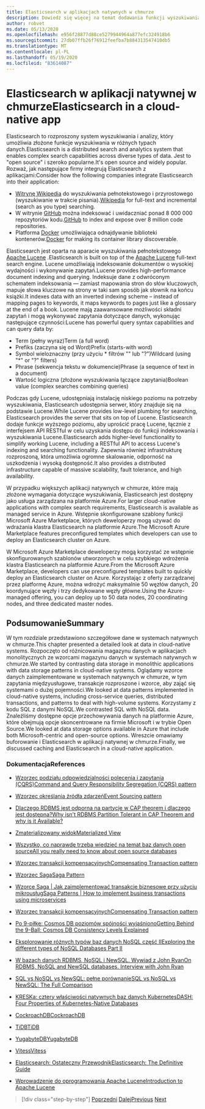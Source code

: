 ```yaml
---
title: Elasticsearch w aplikacjach natywnych w chmurze
description: Dowiedz się więcej na temat dodawania funkcji wyszukiwania elastycznego do aplikacji natywnych w chmurze.
author: robvet
ms.date: 05/13/2020
ms.openlocfilehash: e956f28877d88ce5279944964a877efc324918b6
ms.sourcegitcommit: 27db07ffb26f76912feefba7b884313547410db5
ms.translationtype: MT
ms.contentlocale: pl-PL
ms.lasthandoff: 05/19/2020
ms.locfileid: "83614087"
---
```

# <a name="elasticsearch-in-a-cloud-native-app"></a><span data-ttu-id="f6473-103">Elasticsearch w aplikacji natywnej w chmurze</span><span class="sxs-lookup"><span data-stu-id="f6473-103">Elasticsearch in a cloud-native app</span></span>

<span data-ttu-id="f6473-104">Elasticsearch to rozproszony system wyszukiwania i analizy, który umożliwia złożone funkcje wyszukiwania w różnych typach danych.</span><span class="sxs-lookup"><span data-stu-id="f6473-104">Elasticsearch is a distributed search and analytics system that enables complex search capabilities across diverse types of data.</span></span> <span data-ttu-id="f6473-105">Jest to "open source" i szeroko popularne.</span><span class="sxs-lookup"><span data-stu-id="f6473-105">It's open source and widely popular.</span></span> <span data-ttu-id="f6473-106">Rozważ, jak następujące firmy integrują Elasticsearch z aplikacjami:</span><span class="sxs-lookup"><span data-stu-id="f6473-106">Consider how the following companies integrate Elasticsearch into their application:</span></span>

- <span data-ttu-id="f6473-107">[Witrynę Wikipedia](https://blog.wikimedia.org/2014/01/06/wikimedia-moving-to-elasticsearch/) do wyszukiwania pełnotekstowego i przyrostowego (wyszukiwanie w trakcie pisania).</span><span class="sxs-lookup"><span data-stu-id="f6473-107">[Wikipedia](https://blog.wikimedia.org/2014/01/06/wikimedia-moving-to-elasticsearch/) for full-text and incremental (search as you type) searching.</span></span>
- <span data-ttu-id="f6473-108">W witrynie [GitHub](https://www.elastic.co/customers/github) można indeksować i uwidaczniać ponad 8 000 000 repozytoriów kodu.</span><span class="sxs-lookup"><span data-stu-id="f6473-108">[GitHub](https://www.elastic.co/customers/github) to index and expose over 8 million code repositories.</span></span>  
- <span data-ttu-id="f6473-109">Platforma [Docker](https://www.elastic.co/customers/docker) umożliwiająca odnajdywanie biblioteki kontenerów.</span><span class="sxs-lookup"><span data-stu-id="f6473-109">[Docker](https://www.elastic.co/customers/docker) for making its container library discoverable.</span></span>

<span data-ttu-id="f6473-110">Elasticsearch jest oparta na aparacie wyszukiwania pełnotekstowego [Apache Lucene](https://lucene.apache.org/core/) .</span><span class="sxs-lookup"><span data-stu-id="f6473-110">Elasticsearch is built on top of the [Apache Lucene](https://lucene.apache.org/core/) full-text search engine.</span></span> <span data-ttu-id="f6473-111">Lucene umożliwiają indeksowanie dokumentów o wysokiej wydajności i wykonywanie zapytań.</span><span class="sxs-lookup"><span data-stu-id="f6473-111">Lucene provides high-performance document indexing and querying.</span></span> <span data-ttu-id="f6473-112">Indeksuje dane z odwróconym schematem indeksowania — zamiast mapowania stron do słów kluczowych, mapuje słowa kluczowe na strony w taki sam sposób jak słownik na końcu książki.</span><span class="sxs-lookup"><span data-stu-id="f6473-112">It indexes data with an inverted indexing scheme – instead of mapping pages to keywords, it maps keywords to pages just like a glossary at the end of a book.</span></span> <span data-ttu-id="f6473-113">Lucene mają zaawansowane możliwości składni zapytań i mogą wykonywać zapytania dotyczące danych, wykonując następujące czynności:</span><span class="sxs-lookup"><span data-stu-id="f6473-113">Lucene has powerful query syntax capabilities and can query data by:</span></span>

- <span data-ttu-id="f6473-114">Term (pełny wyraz)</span><span class="sxs-lookup"><span data-stu-id="f6473-114">Term (a full word)</span></span>
- <span data-ttu-id="f6473-115">Prefiks (zaczyna się od Word)</span><span class="sxs-lookup"><span data-stu-id="f6473-115">Prefix (starts-with word)</span></span>
- <span data-ttu-id="f6473-116">Symbol wieloznaczny (przy użyciu \* filtrów "" lub "?")</span><span class="sxs-lookup"><span data-stu-id="f6473-116">Wildcard (using "\*" or "?" filters)</span></span>
- <span data-ttu-id="f6473-117">Phrase (sekwencja tekstu w dokumencie)</span><span class="sxs-lookup"><span data-stu-id="f6473-117">Phrase (a sequence of text in a document)</span></span>
- <span data-ttu-id="f6473-118">Wartość logiczna (złożone wyszukiwania łączące zapytania)</span><span class="sxs-lookup"><span data-stu-id="f6473-118">Boolean value (complex searches combining queries)</span></span>

<span data-ttu-id="f6473-119">Podczas gdy Lucene, udostępniają instalację niskiego poziomu na potrzeby wyszukiwania, Elasticsearch udostępnia serwer, który znajduje się na podstawie Lucene.</span><span class="sxs-lookup"><span data-stu-id="f6473-119">While Lucene provides low-level plumbing for searching, Elasticsearch provides the server that sits on top of Lucene.</span></span> <span data-ttu-id="f6473-120">Elasticsearch dodaje funkcje wyższego poziomu, aby uprościć pracę Lucene, łącznie z interfejsem API RESTful w celu uzyskania dostępu do funkcji indeksowania i wyszukiwania Lucene.</span><span class="sxs-lookup"><span data-stu-id="f6473-120">Elasticsearch adds higher-level functionality to simplify working Lucene, including a RESTful API to access Lucene's indexing and searching functionality.</span></span> <span data-ttu-id="f6473-121">Zapewnia również infrastrukturę rozproszoną, która umożliwia ogromne skalowanie, odporność na uszkodzenia i wysoką dostępność.</span><span class="sxs-lookup"><span data-stu-id="f6473-121">It also provides a distributed infrastructure capable of massive scalability, fault tolerance, and high availability.</span></span>

<span data-ttu-id="f6473-122">W przypadku większych aplikacji natywnych w chmurze, które mają złożone wymagania dotyczące wyszukiwania, Elasticsearch jest dostępny jako usługa zarządzana na platformie Azure.</span><span class="sxs-lookup"><span data-stu-id="f6473-122">For larger cloud-native applications with complex search requirements, Elasticsearch is available as managed service in Azure.</span></span> <span data-ttu-id="f6473-123">Wstępnie skonfigurowane szablony funkcji Microsoft Azure Marketplace, których deweloperzy mogą używać do wdrażania klastra Elasticsearch na platformie Azure.</span><span class="sxs-lookup"><span data-stu-id="f6473-123">The Microsoft Azure Marketplace features preconfigured templates which developers can use to deploy an Elasticsearch cluster on Azure.</span></span>

<span data-ttu-id="f6473-124">W Microsoft Azure Marketplace deweloperzy mogą korzystać ze wstępnie skonfigurowanych szablonów utworzonych w celu szybkiego wdrożenia klastra Elasticsearch na platformie Azure.</span><span class="sxs-lookup"><span data-stu-id="f6473-124">From the Microsoft Azure Marketplace, developers can use preconfigured templates built to quickly deploy an Elasticsearch cluster on Azure.</span></span> <span data-ttu-id="f6473-125">Korzystając z oferty zarządzanej przez platformę Azure, można wdrożyć maksymalnie 50 węzłów danych, 20 koordynujące węzły i trzy dedykowane węzły główne.</span><span class="sxs-lookup"><span data-stu-id="f6473-125">Using the Azure-managed offering, you can deploy up to 50 data nodes, 20 coordinating nodes, and three dedicated master nodes.</span></span>

## <a name="summary"></a><span data-ttu-id="f6473-126">Podsumowanie</span><span class="sxs-lookup"><span data-stu-id="f6473-126">Summary</span></span>

<span data-ttu-id="f6473-127">W tym rozdziale przedstawiono szczegółowe dane w systemach natywnych w chmurze.</span><span class="sxs-lookup"><span data-stu-id="f6473-127">This chapter presented a detailed look at data in cloud-native systems.</span></span> <span data-ttu-id="f6473-128">Rozpoczęto od różnicowania magazynu danych w aplikacjach monolitycznych ze wzorcami magazynu danych w systemach natywnych w chmurze.</span><span class="sxs-lookup"><span data-stu-id="f6473-128">We started by contrasting data storage in monolithic applications with data storage patterns in cloud-native systems.</span></span> <span data-ttu-id="f6473-129">Oglądamy wzorce danych zaimplementowane w systemach natywnych w chmurze, w tym zapytania międzyusługowe, transakcje rozproszone i wzorce, aby zająć się systemami o dużej pojemności.</span><span class="sxs-lookup"><span data-stu-id="f6473-129">We looked at data patterns implemented in cloud-native systems, including cross-service queries, distributed transactions, and patterns to deal with high-volume systems.</span></span> <span data-ttu-id="f6473-130">Korzystamy z kodu SQL z danymi NoSQL.</span><span class="sxs-lookup"><span data-stu-id="f6473-130">We contrasted SQL with NoSQL data.</span></span> <span data-ttu-id="f6473-131">Znaleźliśmy dostępne opcje przechowywania danych na platformie Azure, które obejmują opcje skoncentrowane na firmie Microsoft i w trybie Open Source.</span><span class="sxs-lookup"><span data-stu-id="f6473-131">We looked at data storage options available in Azure that include both Microsoft-centric and open-source options.</span></span> <span data-ttu-id="f6473-132">Wreszcie omawiamy buforowanie i Elasticsearch w aplikacji natywnej w chmurze.</span><span class="sxs-lookup"><span data-stu-id="f6473-132">Finally, we discussed caching and Elasticsearch in a cloud-native application.</span></span>

### <a name="references"></a><span data-ttu-id="f6473-133">Dokumentacja</span><span class="sxs-lookup"><span data-stu-id="f6473-133">References</span></span>

- [<span data-ttu-id="f6473-134">Wzorzec podziału odpowiedzialności polecenia i zapytania (CQRS)</span><span class="sxs-lookup"><span data-stu-id="f6473-134">Command and Query Responsibility Segregation (CQRS) pattern</span></span>](https://docs.microsoft.com/azure/architecture/patterns/cqrs)

- [<span data-ttu-id="f6473-135">Wzorzec określania źródła zdarzeń</span><span class="sxs-lookup"><span data-stu-id="f6473-135">Event Sourcing pattern</span></span>](https://docs.microsoft.com/azure/architecture/patterns/event-sourcing)

- [<span data-ttu-id="f6473-136">Dlaczego RDBMS jest odporna na partycje w CAP theorem i dlaczego jest dostępna?</span><span class="sxs-lookup"><span data-stu-id="f6473-136">Why isn't RDBMS Partition Tolerant in CAP Theorem and why is it Available?</span></span>](https://stackoverflow.com/questions/36404765/why-isnt-rdbms-partition-tolerant-in-cap-theorem-and-why-is-it-available)

- [<span data-ttu-id="f6473-137">Zmaterializowany widok</span><span class="sxs-lookup"><span data-stu-id="f6473-137">Materialized View</span></span>](https://docs.microsoft.com/azure/architecture/patterns/materialized-view)

- [<span data-ttu-id="f6473-138">Wszystko, co naprawdę trzeba wiedzieć na temat baz danych open source</span><span class="sxs-lookup"><span data-stu-id="f6473-138">All you really need to know about open source databases</span></span>](https://www.ibm.com/blogs/systems/all-you-really-need-to-know-about-open-source-databases/)

- [<span data-ttu-id="f6473-139">Wzorzec transakcji kompensacyjnych</span><span class="sxs-lookup"><span data-stu-id="f6473-139">Compensating Transaction pattern</span></span>](https://docs.microsoft.com/azure/architecture/patterns/compensating-transaction)

- [<span data-ttu-id="f6473-140">Wzorzec Saga</span><span class="sxs-lookup"><span data-stu-id="f6473-140">Saga Pattern</span></span>](https://microservices.io/patterns/data/saga.html)

- [<span data-ttu-id="f6473-141">Wzorce Saga | Jak zaimplementować transakcje biznesowe przy użyciu mikrousług</span><span class="sxs-lookup"><span data-stu-id="f6473-141">Saga Patterns | How to implement business transactions using microservices</span></span>](https://blog.couchbase.com/saga-pattern-implement-business-transactions-using-microservices-part/)

- [<span data-ttu-id="f6473-142">Wzorzec transakcji kompensacyjnych</span><span class="sxs-lookup"><span data-stu-id="f6473-142">Compensating Transaction pattern</span></span>](https://docs.microsoft.com/azure/architecture/patterns/compensating-transaction)

- [<span data-ttu-id="f6473-143">Po 9-piłkę: Cosmos DB poziomów spójności wyjaśniono</span><span class="sxs-lookup"><span data-stu-id="f6473-143">Getting Behind the 9-Ball: Cosmos DB Consistency Levels Explained</span></span>](https://blog.jeremylikness.com/blog/2018-03-23_getting-behind-the-9ball-cosmosdb-consistency-levels/)

- [<span data-ttu-id="f6473-144">Eksplorowanie różnych typów baz danych NoSQL część II</span><span class="sxs-lookup"><span data-stu-id="f6473-144">Exploring the different types of NoSQL Databases Part II</span></span>](https://www.3pillarglobal.com/insights/exploring-the-different-types-of-nosql-databases)

- [<span data-ttu-id="f6473-145">W bazach danych RDBMS, NoSQL i NewSQL. Wywiad z John Ryan</span><span class="sxs-lookup"><span data-stu-id="f6473-145">On RDBMS, NoSQL and NewSQL databases. Interview with John Ryan</span></span>](http://www.odbms.org/blog/2018/03/on-rdbms-nosql-and-newsql-databases-interview-with-john-ryan/)
  
- [<span data-ttu-id="f6473-146">SQL vs NoSQL vs NewSQL: pełne porównanie</span><span class="sxs-lookup"><span data-stu-id="f6473-146">SQL vs NoSQL vs NewSQL: The Full Comparison</span></span>](https://www.xenonstack.com/blog/sql-vs-nosql-vs-newsql/)

- [<span data-ttu-id="f6473-147">KRESKa: cztery właściwości natywnych baz danych Kubernetes</span><span class="sxs-lookup"><span data-stu-id="f6473-147">DASH: Four Properties of Kubernetes-Native Databases</span></span>](https://thenewstack.io/dash-four-properties-of-kubernetes-native-databases/)

- [<span data-ttu-id="f6473-148">CockroachDB</span><span class="sxs-lookup"><span data-stu-id="f6473-148">CockroachDB</span></span>](https://www.cockroachlabs.com/)

- [<span data-ttu-id="f6473-149">TiDB</span><span class="sxs-lookup"><span data-stu-id="f6473-149">TiDB</span></span>](https://pingcap.com/en/)

- [<span data-ttu-id="f6473-150">YugabyteDB</span><span class="sxs-lookup"><span data-stu-id="f6473-150">YugabyteDB</span></span>](https://www.yugabyte.com/)

- [<span data-ttu-id="f6473-151">Vitess</span><span class="sxs-lookup"><span data-stu-id="f6473-151">Vitess</span></span>](https://vitess.io/)

- [<span data-ttu-id="f6473-152">Elasticsearch: Ostateczny Przewodnik</span><span class="sxs-lookup"><span data-stu-id="f6473-152">Elasticsearch: The Definitive Guide</span></span>](http://shop.oreilly.com/product/0636920028505.do)
  
- [<span data-ttu-id="f6473-153">Wprowadzenie do oprogramowania Apache Lucene</span><span class="sxs-lookup"><span data-stu-id="f6473-153">Introduction to Apache Lucene</span></span>](https://www.baeldung.com/lucene)

>[!div class="step-by-step"]
><span data-ttu-id="f6473-154">[Poprzedni](azure-caching.md) 
> [Dalej](resiliency.md)</span><span class="sxs-lookup"><span data-stu-id="f6473-154">[Previous](azure-caching.md)
[Next](resiliency.md)</span></span> <!-- Next Chapter -->
